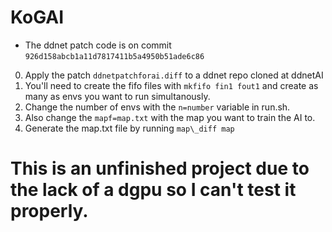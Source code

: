 # KoGAI
* The ddnet patch code is on commit `926d158abcb1a11d7817411b5a4950b51ade6c86`
0. Apply the patch `ddnetpatchforai.diff` to a ddnet repo cloned at ddnetAI
1. You'll need to create the fifo files with `mkfifo fin1 fout1` and create as many as envs you want to run simultanously.
2. Change the number of envs with the `n=number` variable in run.sh.
3. Also change the `mapf=map.txt` with the map you want to train the AI to.
4. Generate the map.txt file by running `map\_diff map`

# This is an unfinished project due to the lack of a dgpu so I can't test it properly.
